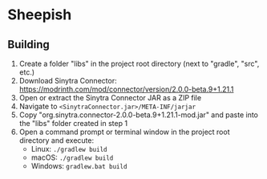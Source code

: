 # Sheepish

## Building

1. Create a folder "libs" in the project root directory (next to "gradle", "src", etc.)
2. Download Sinytra Connector: https://modrinth.com/mod/connector/version/2.0.0-beta.9+1.21.1
3. Open or extract the Sinytra Connector JAR as a ZIP file
4. Navigate to `<SinytraConnector.jar>/META-INF/jarjar`
5. Copy "org.sinytra.connector-2.0.0-beta.9+1.21.1-mod.jar" and paste into the "libs" folder created in step 1
6. Open a command prompt or terminal window in the project root directory and execute:
   - Linux: `./gradlew build`
   - macOS: `./gradlew build`
   - Windows: `gradlew.bat build`
